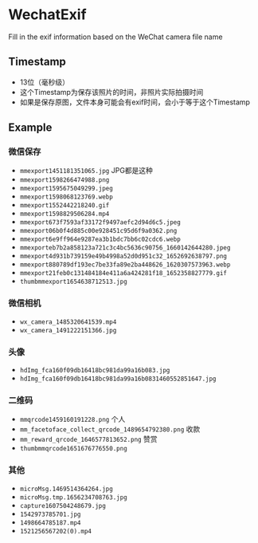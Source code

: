 # WechatExif
Fill in the exif information based on the WeChat camera file name

## Timestamp
- 13位（毫秒级）
- 这个Timestamp为保存该照片的时间，非照片实际拍摄时间
- 如果是保存原图，文件本身可能会有exif时间，会小于等于这个Timestamp

## Example
### 微信保存
- `mmexport1451181351065.jpg`  JPG都是这种
- `mmexport1598266474988.png`
- `mmexport1595675049299.jpeg`
- `mmexport1598068123769.webp`
- `mmexport1552442218240.gif`
- `mmexport1598829506284.mp4`
- `mmexport673f7593af33172f9497aefc2d94d6c5.jpeg`
- `mmexport06b0f4d885c00e928451c95d6f9a0362.png`
- `mmexport6e9ff964e9287ea3b1bdc7bb6c02cdc6.webp`
- `mmexporteb7b2a858123a721c3c4bc5636c90756_1660142644280.jpeg`
- `mmexport4d931b739159e49b4998a52d0d951c32_1652692638797.png`
- `mmexport880789df193ec7be33fa89e2ba448626_1620307573963.webp`
- `mmexport21feb0c131484184e411a6a424281f18_1652358827779.gif`
- `thumbmmexport1654638712513.jpg`

### 微信相机
- `wx_camera_1485320641539.mp4`
- `wx_camera_1491222151366.jpg`

### 头像
- `hdImg_fca160f09db16418bc981da99a16b083.jpg`
- `hdImg_fca160f09db16418bc981da99a16b0831460552851647.jpg`

### 二维码
- `mmqrcode1459160191228.png` 个人
- `mm_facetoface_collect_qrcode_1489654792380.png` 收款
- `mm_reward_qrcode_1646577813652.png` 赞赏
- `thumbmmqrcode1651676776550.png`

### 其他
- `microMsg.1469514364264.jpg`
- `microMsg.tmp.1656234708763.jpg`
- `capture1607504248679.jpg`
- `1542973785701.jpg`
- `1498664785187.mp4`
- `1521256567202(0).mp4`
